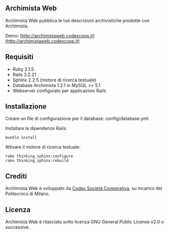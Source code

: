 ## Archimista Web

Archimista Web pubblica le tue descrizioni archivistiche prodotte con Archimista.

Demo: [http://archimistaweb.codexcoop.it](http://archimistaweb.codexcoop.it)

## Requisiti

* Ruby 2.1.5
* Rails 3.2.21
* Sphinx 2.2.5 (motore di ricerca testuale)
* Database Archimista 1.2.1 in MySQL >= 5.1
* Webserver configurato per applicazioni Rails

## Installazione

Creare un file di configurazione per il database: config/database.yml.

Installare le dipendenze Rails:

    bundle install

Attivare il motore di ricerca testuale:

    rake thinking_sphinx:configure
    rake thinking_sphinx:rebuild

## Crediti

Archimista Web è sviluppato da [Codex Società Cooperativa](http://www.codexcoop.it), su incarico del Politecnico di Milano.

## Licenza

Archimista Web è rilasciato sotto licenza GNU General Public License v2.0 o successive.
